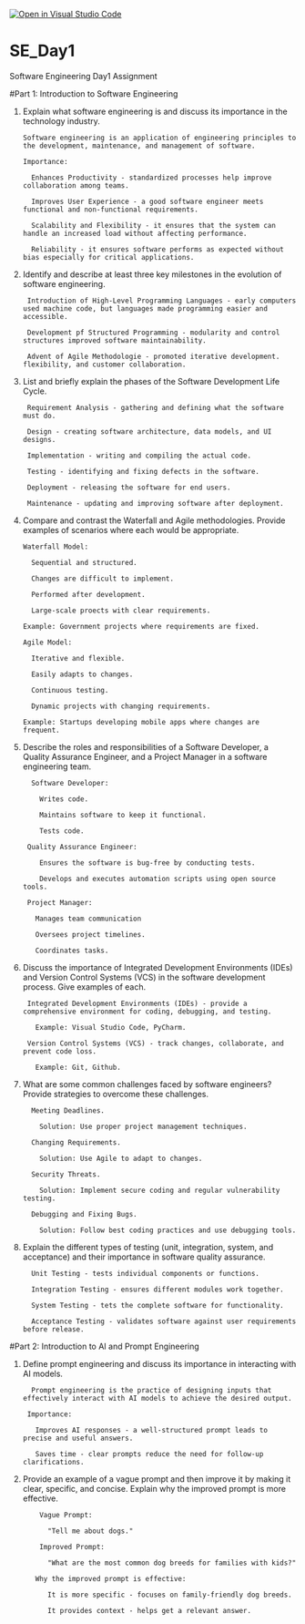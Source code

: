[![Open in Visual Studio Code](https://classroom.github.com/assets/open-in-vscode-2e0aaae1b6195c2367325f4f02e2d04e9abb55f0b24a779b69b11b9e10269abc.svg)](https://classroom.github.com/online_ide?assignment_repo_id=18456926&assignment_repo_type=AssignmentRepo)
# SE_Day1
Software Engineering Day1 Assignment

#Part 1: Introduction to Software Engineering

1. Explain what software engineering is and discuss its importance in the technology industry.

       Software engineering is an application of engineering principles to the development, maintenance, and management of software.

       Importance:

         Enhances Productivity - standardized processes help improve collaboration among teams.

         Improves User Experience - a good software engineer meets functional and non-functional requirements.
 
         Scalability and Flexibility - it ensures that the system can handle an increased load without affecting performance.

         Reliability - it ensures software performs as expected without bias especially for critical applications.
   

2. Identify and describe at least three key milestones in the evolution of software engineering.

        Introduction of High-Level Programming Languages - early computers used machine code, but languages made programming easier and accessible.

        Development pf Structured Programming - modularity and control structures improved software maintainability.

        Advent of Agile Methodologie - promoted iterative development. flexibility, and customer collaboration.
   

3. List and briefly explain the phases of the Software Development Life Cycle.

        Requirement Analysis - gathering and defining what the software must do.

        Design - creating software architecture, data models, and UI designs.

        Implementation - writing and compiling the actual code.

        Testing - identifying and fixing defects in the software.

        Deployment - releasing the software for end users.

        Maintenance - updating and improving software after deployment.
   

4. Compare and contrast the Waterfall and Agile methodologies. Provide examples of scenarios where each would be appropriate.

       Waterfall Model:

         Sequential and structured.

         Changes are difficult to implement.

         Performed after development.

         Large-scale proects with clear requirements.

       Example: Government projects where requirements are fixed.

       Agile Model:

         Iterative and flexible.

         Easily adapts to changes.

         Continuous testing.

         Dynamic projects with changing requirements.

       Example: Startups developing mobile apps where changes are frequent.


5. Describe the roles and responsibilities of a Software Developer, a Quality Assurance Engineer, and a Project Manager in a software engineering team.

         Software Developer:
   
           Writes code.

           Maintains software to keep it functional.

           Tests code.

        Quality Assurance Engineer:

           Ensures the software is bug-free by conducting tests.

           Develops and executes automation scripts using open source tools.
   
        Project Manager:

          Manages team communication

          Oversees project timelines.

          Coordinates tasks.


6. Discuss the importance of Integrated Development Environments (IDEs) and Version Control Systems (VCS) in the software development process. Give examples of each.

        Integrated Development Environments (IDEs) - provide a comprehensive environment for coding, debugging, and testing.

          Example: Visual Studio Code, PyCharm.

        Version Control Systems (VCS) - track changes, collaborate, and prevent code loss.

          Example: Git, Github.


7. What are some common challenges faced by software engineers? Provide strategies to overcome these challenges.

         Meeting Deadlines.

           Solution: Use proper project management techniques.

         Changing Requirements.

           Solution: Use Agile to adapt to changes.

         Security Threats.

           Solution: Implement secure coding and regular vulnerability testing.

         Debugging and Fixing Bugs.

           Solution: Follow best coding practices and use debugging tools.


8. Explain the different types of testing (unit, integration, system, and acceptance) and their importance in software quality assurance.

         Unit Testing - tests individual components or functions.

         Integration Testing - ensures different modules work together.

         System Testing - tets the complete software for functionality.

         Acceptance Testing - validates software against user requirements before release.


#Part 2: Introduction to AI and Prompt Engineering


1. Define prompt engineering and discuss its importance in interacting with AI models.

         Prompt engineering is the practice of designing inputs that effectively interact with AI models to achieve the desired output.

        Importance:

          Improves AI responses - a well-structured prompt leads to precise and useful answers.

          Saves time - clear prompts reduce the need for follow-up clarifications.


2. Provide an example of a vague prompt and then improve it by making it clear, specific, and concise. Explain why the improved prompt is more effective.

           Vague Prompt:

             "Tell me about dogs."

           Improved Prompt:

             "What are the most common dog breeds for families with kids?"

          Why the improved prompt is effective:

             It is more specific - focuses on family-friendly dog breeds.

             It provides context - helps get a relevant answer.
